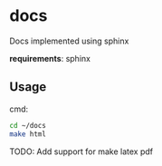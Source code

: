 # docs

Docs implemented using sphinx

**requirements**: sphinx

## Usage

cmd: 
```bash
cd ~/docs
make html
```

TODO: Add support for make latex pdf
